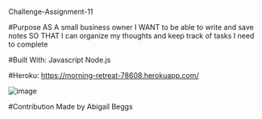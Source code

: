 Challenge-Assignment-11

#Purpose
AS A small business owner
I WANT to be able to write and save notes
SO THAT I can organize my thoughts and keep track of tasks I need to complete

#Built With:
Javascript
Node.js

#Heroku:
https://morning-retreat-78608.herokuapp.com/

![image](https://user-images.githubusercontent.com/91335294/150999758-606b449b-d1b3-4665-a888-a937a96d7fe8.png)

#Contribution
Made by Abigail Beggs
